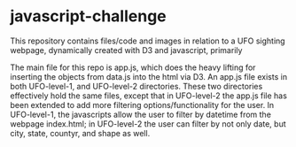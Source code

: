 # javascript-challenge

This repository contains files/code and images in relation to a UFO sighting webpage, dynamically created with D3 and javascript, primarily

The main file for this repo is app.js, which does the heavy lifting for inserting the objects from data.js into the html via D3. An app.js file exists in both UFO-level-1, and UFO-level-2 directories. These two directories effectively hold the same files, except that in UFO-level-2 the app.js file has been extended to add more filtering options/functionality for the user. In UFO-level-1, the javascripts allow the user to filter by datetime from the webpage index.html; in UFO-level-2 the user can filter by not only date, but city, state, countyr, and shape as well.  

